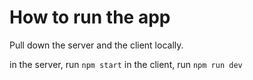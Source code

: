 # How to run the app

Pull down the server and the client locally.

in the server, run `npm start`
in the client, run `npm run dev`
